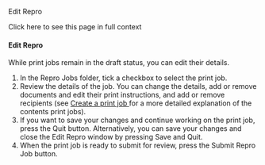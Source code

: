 Edit Repro

Click here to see this page in full context

####  Edit Repro

While print jobs remain in the draft status, you can edit their details.

  1. In the Repro Jobs folder, tick a checkbox to select the print job. 
  2. Review the details of the job. You can change the details, add or remove documents and edit their print instructions, and add or remove recipients (see [ Create a print job ](Create_print_job.htm#h) for a more detailed explanation of the contents print jobs). 
  3. If you want to save your changes and continue working on the print job, press the Quit button. Alternatively, you can save your changes and close the Edit Repro window by pressing Save and Quit. 
  4. When the print job is ready to submit for review, press the Submit Repro Job button. 

